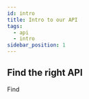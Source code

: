 ```yaml
---
id: intro
title: Intro to our API
tags:
  - api
  - intro
sidebar_position: 1
---
```


## Find the right API

Find
